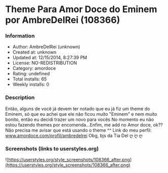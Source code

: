 # Theme Para Amor Doce do Eminem por AmbreDelRei (108366)

### Information
- Author: AmbreDelRei (unknown)
- Created at: unknown
- Updated at: 12/15/2014, 8:27:39 PM
- License: NO-REDISTRIBUTION
- Category: amordoce
- Rating: undefined
- Total installs: 65
- Weekly installs: 0


### Description
Então, alguns de você já devem ter notado que eu já fiz um theme do Eminem, só que eu achei que ele não ficou muito "Eminem" e nem muito bonito, então eu decidi trazer um novo para vocês
No momento eu não estou fazendo themes por encomenda...Enfim, me add no Amor doce, ok?? 
Não precisa me avisar que está usando o theme ^^
Link do meu perfil: www.amordoce.com/profil/ambredelrei
Obg, bjs da Tia Del ღ ღ ღ


### Screenshots (links to userstyles.org)
![https://userstyles.org/style_screenshots/108366_after.png](https://userstyles.org/style_screenshots/108366_after.png)



